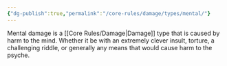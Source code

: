 ```yaml
---
{"dg-publish":true,"permalink":"/core-rules/damage/types/mental/"}
---
```


Mental damage is a [[Core Rules/Damage\|Damage]] type that is caused by harm to the mind. Whether it be with an extremely clever insult, torture, a challenging riddle, or generally any means that would cause harm to the psyche.